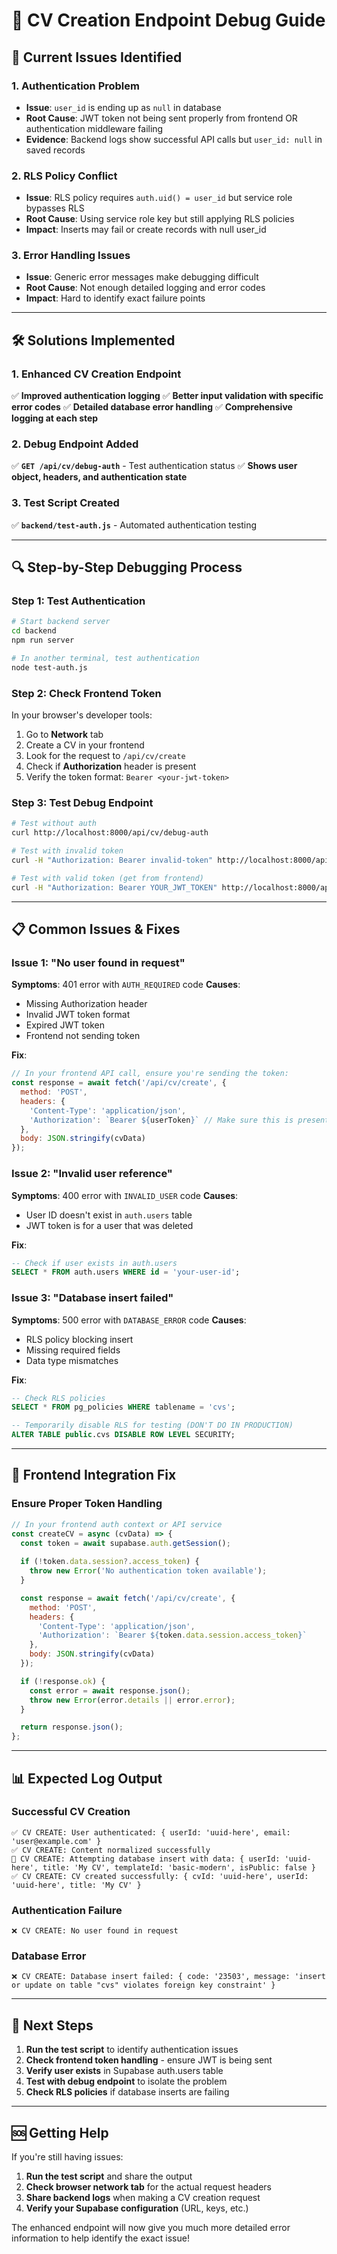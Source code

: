 # 🔧 CV Creation Endpoint Debug Guide

## 🚨 **Current Issues Identified**

### **1. Authentication Problem**
- **Issue**: `user_id` is ending up as `null` in database
- **Root Cause**: JWT token not being sent properly from frontend OR authentication middleware failing
- **Evidence**: Backend logs show successful API calls but `user_id: null` in saved records

### **2. RLS Policy Conflict**
- **Issue**: RLS policy requires `auth.uid() = user_id` but service role bypasses RLS
- **Root Cause**: Using service role key but still applying RLS policies
- **Impact**: Inserts may fail or create records with null user_id

### **3. Error Handling Issues**
- **Issue**: Generic error messages make debugging difficult
- **Root Cause**: Not enough detailed logging and error codes
- **Impact**: Hard to identify exact failure points

---

## 🛠️ **Solutions Implemented**

### **1. Enhanced CV Creation Endpoint**
✅ **Improved authentication logging**
✅ **Better input validation with specific error codes**
✅ **Detailed database error handling**
✅ **Comprehensive logging at each step**

### **2. Debug Endpoint Added**
✅ **`GET /api/cv/debug-auth`** - Test authentication status
✅ **Shows user object, headers, and authentication state**

### **3. Test Script Created**
✅ **`backend/test-auth.js`** - Automated authentication testing

---

## 🔍 **Step-by-Step Debugging Process**

### **Step 1: Test Authentication**
```bash
# Start backend server
cd backend
npm run server

# In another terminal, test authentication
node test-auth.js
```

### **Step 2: Check Frontend Token**
In your browser's developer tools:
1. Go to **Network** tab
2. Create a CV in your frontend
3. Look for the request to `/api/cv/create`
4. Check if **Authorization** header is present
5. Verify the token format: `Bearer <your-jwt-token>`

### **Step 3: Test Debug Endpoint**
```bash
# Test without auth
curl http://localhost:8000/api/cv/debug-auth

# Test with invalid token
curl -H "Authorization: Bearer invalid-token" http://localhost:8000/api/cv/debug-auth

# Test with valid token (get from frontend)
curl -H "Authorization: Bearer YOUR_JWT_TOKEN" http://localhost:8000/api/cv/debug-auth
```

---

## 📋 **Common Issues & Fixes**

### **Issue 1: "No user found in request"**
**Symptoms**: 401 error with `AUTH_REQUIRED` code
**Causes**:
- Missing Authorization header
- Invalid JWT token format
- Expired JWT token
- Frontend not sending token

**Fix**:
```javascript
// In your frontend API call, ensure you're sending the token:
const response = await fetch('/api/cv/create', {
  method: 'POST',
  headers: {
    'Content-Type': 'application/json',
    'Authorization': `Bearer ${userToken}` // Make sure this is present
  },
  body: JSON.stringify(cvData)
});
```

### **Issue 2: "Invalid user reference"**
**Symptoms**: 400 error with `INVALID_USER` code
**Causes**:
- User ID doesn't exist in `auth.users` table
- JWT token is for a user that was deleted

**Fix**:
```sql
-- Check if user exists in auth.users
SELECT * FROM auth.users WHERE id = 'your-user-id';
```

### **Issue 3: "Database insert failed"**
**Symptoms**: 500 error with `DATABASE_ERROR` code
**Causes**:
- RLS policy blocking insert
- Missing required fields
- Data type mismatches

**Fix**:
```sql
-- Check RLS policies
SELECT * FROM pg_policies WHERE tablename = 'cvs';

-- Temporarily disable RLS for testing (DON'T DO IN PRODUCTION)
ALTER TABLE public.cvs DISABLE ROW LEVEL SECURITY;
```

---

## 🔧 **Frontend Integration Fix**

### **Ensure Proper Token Handling**
```javascript
// In your frontend auth context or API service
const createCV = async (cvData) => {
  const token = await supabase.auth.getSession();
  
  if (!token.data.session?.access_token) {
    throw new Error('No authentication token available');
  }

  const response = await fetch('/api/cv/create', {
    method: 'POST',
    headers: {
      'Content-Type': 'application/json',
      'Authorization': `Bearer ${token.data.session.access_token}`
    },
    body: JSON.stringify(cvData)
  });

  if (!response.ok) {
    const error = await response.json();
    throw new Error(error.details || error.error);
  }

  return response.json();
};
```

---

## 📊 **Expected Log Output**

### **Successful CV Creation**
```
✅ CV CREATE: User authenticated: { userId: 'uuid-here', email: 'user@example.com' }
✅ CV CREATE: Content normalized successfully
📝 CV CREATE: Attempting database insert with data: { userId: 'uuid-here', title: 'My CV', templateId: 'basic-modern', isPublic: false }
✅ CV CREATE: CV created successfully: { cvId: 'uuid-here', userId: 'uuid-here', title: 'My CV' }
```

### **Authentication Failure**
```
❌ CV CREATE: No user found in request
```

### **Database Error**
```
❌ CV CREATE: Database insert failed: { code: '23503', message: 'insert or update on table "cvs" violates foreign key constraint' }
```

---

## 🎯 **Next Steps**

1. **Run the test script** to identify authentication issues
2. **Check frontend token handling** - ensure JWT is being sent
3. **Verify user exists** in Supabase auth.users table
4. **Test with debug endpoint** to isolate the problem
5. **Check RLS policies** if database inserts are failing

---

## 🆘 **Getting Help**

If you're still having issues:

1. **Run the test script** and share the output
2. **Check browser network tab** for the actual request headers
3. **Share backend logs** when making a CV creation request
4. **Verify your Supabase configuration** (URL, keys, etc.)

The enhanced endpoint will now give you much more detailed error information to help identify the exact issue! 
